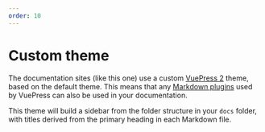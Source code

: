 ```yaml
---
order: 10
---
```

# Custom theme

The documentation sites (like this one) use a custom [VuePress 2](https://v2.vuepress.vuejs.org/guide/) theme, based on the default theme. This means that any [Markdown plugins](https://v2.vuepress.vuejs.org/guide/markdown.html) used by VuePress can also be used in your documentation.

This theme will build a sidebar from the folder structure in your `docs` folder, with titles derived from the primary heading in each Markdown file.
